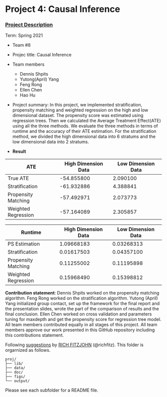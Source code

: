 # Project 4: Causal Inference

### [Project Description](doc/project4_desc.md)

Term: Spring 2021

+ Team #8
+ Projec title: Causal Inference
+ Team members
	+ Dennis Shpits
	+ Yutong(April) Yang
	+ Feng Rong
	+ Ellen Chen
	+ Hao Hu
+ Project summary: In this project, we implemented stratification, propensity matching and weighted regression on the high and low dimensional dataset. The propensity score was estimated using regression trees. Then we calculated the Average Treatment Effect(ATE) using all the three methods. We evaluate the three methods in terms of runtime and the accuracy of their ATE estimation. For the stratification method, we divided the high dimensional data into 6 stratums and the low dimensional data into 2 stratums.

+ **Result**

ATE | High Dimension Data | Low Dimension Data
------------ | ------------- | -------------
True ATE | -54.855800 | 2.090100
Stratification | -61.932886 | 4.388841
Propensity Matching | -57.492971 | 2.073773
Weighted Regression | -57.164089 | 2.305857

Runtime | High Dimension Data | Low Dimension Data
------------ | ------------- | -------------
PS Estimation | 1.09668183 | 0.03268313
Stratification | 0.01617503 | 0.04357100
Propensity Matching | 0.11255002 | 0.11195898
Weighted Regression | 0.15968490 | 0.15398812
	
**Contribution statement**: 
	Dennis Shpits worked on the propensity matching algorithm. 
	Feng Rong worked on the stratification algorithm. 
	Yutong (April) Yang initialized group contact, set up the framework for the final report and the presentation slides, wrote the part of the comparison of results and the final conclusion. 
	Ellen Chen worked on cross validation and parameters tuning for maxdepth and get the propensity score for regression tree model. 
	All team members contributed equally in all stages of this project. All team members approve our work presented in this GitHub repository including this contributions statement. 

Following [suggestions](http://nicercode.github.io/blog/2013-04-05-projects/) by [RICH FITZJOHN](http://nicercode.github.io/about/#Team) (@richfitz). This folder is orgarnized as follows.

```
proj/
├── lib/
├── data/
├── doc/
├── figs/
└── output/
```

Please see each subfolder for a README file.
